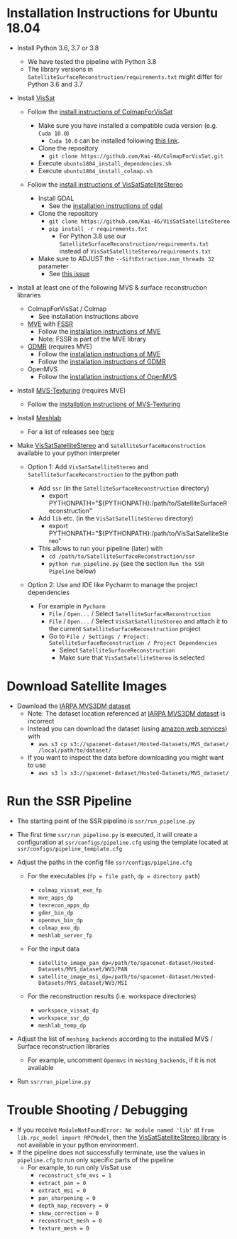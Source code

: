 # Installation Instructions for Ubuntu 18.04

- Install Python 3.6, 3.7 or 3.8
    - We have tested the pipeline with Python 3.8
    - The library versions in ```SatelliteSurfaceReconstruction/requirements.txt``` might differ for Python 3.6 and 3.7

- Install [VisSat](https://openaccess.thecvf.com/content_ICCVW_2019/html/3DRW/Zhang_Leveraging_Vision_Reconstruction_Pipelines_for_Satellite_Imagery_ICCVW_2019_paper.html)
    - Follow the [install instructions of ColmapForVisSat](https://github.com/Kai-46/ColmapForVisSat)
        - Make sure you have installed a compatible cuda version (e.g. ```Cuda 10.0```)
            - ```Cuda 10.0``` can be installed following [this link](https://developer.nvidia.com/cuda-10.0-download-archive?target_os=Linux&target_arch=x86_64).
        - Clone the repository
            - ```git clone https://github.com/Kai-46/ColmapForVisSat.git```
        - Execute ``ubuntu1804_install_dependencies.sh``
        - Execute ``ubuntu1804_install_colmap.sh``
    
    - Follow the [install instructions of VisSatSatelliteStereo](https://github.com/Kai-46/VisSatSatelliteStereo)
        - Install GDAL
            - See the [installation instructions of gdal](https://mothergeo-py.readthedocs.io/en/latest/development/how-to/gdal-ubuntu-pkg.html)
        - Clone the repository
            - ```git clone https://github.com/Kai-46/VisSatSatelliteStereo```
            - ```pip install -r requirements.txt```
                - For Python 3.8 use our ```SatelliteSurfaceReconstruction/requirements.txt``` instead of ```VisSatSatelliteStereo/requirements.txt```
                <!--
                - The library versions have been adjusted for Python 3.8 including: 
                    - ```lxml>=4.3.0``` instead of ```lxml==4.3.0```
                    - ```matplotlib==3.2.1``` instead of ```matplotlib==3.0.0```
                    - ```numba>=0.41``` instead of ```numba==0.41.0```
                    - ```numpy>=1.17``` instead of ```numpy==1.15.4```
                    - ```scipy>=1.1``` instead of ```scipy==1.1.0```
                    - ```opencv-python>=4.0``` instead of ```opencv-python==4.0.0.21```
                    - ```open3d-python==0.6.0.0``` deleted
                    - ```numpy-groupies>=0.9.9``` instead of ```numpy-groupies>=0.9.9```
                    - ```pyproj>=2.4.0``` instead of ```pyproj==2.4.0```
                -->
        - Make sure to ADJUST the ```--SiftExtraction.num_threads 32``` parameter
            - See [this issue](https://github.com/Kai-46/VisSatSatelliteStereo/issues/1)
   
- Install at least one of the following MVS & surface reconstruction libraries
    - ColmapForVisSat / Colmap
        - See installation instructions above
    - [MVE](https://www.gcc.tu-darmstadt.de/media/gcc/papers/Fuhrmann-2014-MVE.pdf) with [FSSR](https://www.gcc.tu-darmstadt.de/media/gcc/papers/Fuhrmann-2014-FSS.pdf)
        - Follow the [installation instructions of MVE](https://github.com/simonfuhrmann/mve)
        - Note: FSSR is part of the MVE library 
    - [GDMR](https://lmb.informatik.uni-freiburg.de/Publications/2017/UB17/ummenhofer2017Global.pdf) (requires MVE)
        - Follow the [installation instructions of MVE](https://github.com/simonfuhrmann/mve)
        - Follow the [installation instructions of GDMR](https://lmb.informatik.uni-freiburg.de/people/ummenhof/multiscalefusion/) 
    - OpenMVS
        - Follow the [installation instructions of OpenMVS](https://github.com/cdcseacave/openMVS)


- Install [MVS-Texturing](https://www.gcc.tu-darmstadt.de/media/gcc/papers/Waechter-2014-LTB.pdf) (requires MVE)
    - Follow the [installation instructions of MVS-Texturing](https://github.com/nmoehrle/mvs-texturing)
   
- Install [Meshlab](https://github.com/cnr-isti-vclab/meshlab) 
    - For a list of releases see [here](https://github.com/cnr-isti-vclab/meshlab/releases) 

- Make [VisSatSatelliteStereo](https://github.com/Kai-46/VisSatSatelliteStereo) and ```SatelliteSurfaceReconstruction``` available to your python interpreter
    - Option 1: Add `VisSatSatelliteStereo` and `SatelliteSurfaceReconstruction` to the python path
        - Add `ssr` (in the `SatelliteSurfaceReconstruction` directory)
            - export PYTHONPATH="${PYTHONPATH}:/path/to/SatelliteSurfaceReconstruction"
        - Add `lib` etc. (in the `VisSatSatelliteStereo` directory)
            - export PYTHONPATH="${PYTHONPATH}:/path/to/VisSatSatelliteStereo"
        - This allows to run your pipeline (later) with
            - `cd /path/to/SatelliteSurfaceReconstruction/ssr`
            - `python run_pipeline.py` (see the section `Run the SSR Pipeline` below)
        
    - Option 2: Use and IDE like Pycharm to manage the project dependencies
        - For example in ```Pycharm```
            - `File` / `Open...` / Select ```SatelliteSurfaceReconstruction```
            - `File` / `Open...` / Select ```VisSatSatelliteStereo``` and attach it to the current ```SatelliteSurfaceReconstruction``` project
            - Go to ```File / Settings / Project: SatelliteSurfaceReconstruction / Project Dependencies ```
                - Select ```SatelliteSurfaceReconstruction```
                - Make sure that ```VisSatSatelliteStereo``` is selected


# Download Satellite Images

- Download the [IARPA MVS3DM dataset](https://spacenet.ai/iarpa-multi-view-stereo-3d-mapping/) 
    - Note: The dataset location referenced at [IARPA MVS3DM dataset](https://spacenet.ai/iarpa-multi-view-stereo-3d-mapping/) is incorrect
    - Instead you can download the dataset (using [amazon web services](https://aws.amazon.com)) with
        - ```aws s3 cp s3://spacenet-dataset/Hosted-Datasets/MVS_dataset/ /local/path/to/dataset/```
    - If you want to inspect the data before downloading you might want to use 
        - ```aws s3 ls s3://spacenet-dataset/Hosted-Datasets/MVS_dataset/```


# Run the SSR Pipeline

- The starting point of the SSR pipeline is ```ssr/run_pipeline.py```
- The first time ```ssr/run_pipeline.py``` is executed, it will create a configuration at ```ssr/configs/pipeline.cfg``` using the template located at ```ssr/configs/pipeline_template.cfg```

- Adjust the paths in the config file ```ssr/configs/pipeline.cfg```
    - For the executables (```fp = file path```, ```dp = directory path```)
        - ```colmap_vissat_exe_fp```
        - ```mve_apps_dp```
        - ```texrecon_apps_dp```
        - ```gdmr_bin_dp```
        - ```openmvs_bin_dp```
        - ```colmap_exe_dp```
        - ```meshlab_server_fp```

    - For the input data
        - ```satellite_image_pan_dp=/path/to/spacenet-dataset/Hosted-Datasets/MVS_dataset/WV3/PAN```
        - ```satellite_image_msi_dp=/path/to/spacenet-dataset/Hosted-Datasets/MVS_dataset/WV3/MSI```
        
    - For the reconstruction results (i.e. workspace directories)
        - ```workspace_vissat_dp```
        - ```workspace_ssr_dp```
        - ```meshlab_temp_dp```

- Adjust the list of ```meshing_backends``` according to the installed MVS / Surface reconstruction libraries
    - For example, uncomment ```Openmvs``` in ```meshing_backends```, if it is not available 
- Run ```ssr/run_pipeline.py```

# Trouble Shooting / Debugging
- If you receive ```ModuleNotFoundError: No module named 'lib'``` at ```from lib.rpc_model import RPCModel```, then the [VisSatSatelliteStereo library](https://github.com/Kai-46/VisSatSatelliteStereo) is not available in your python environment.
- If the pipeline does not successfully terminate, use the values in ```pipeline.cfg``` to run only specific parts of the pipeline
    - For example, to run only VisSat use
        - ```reconstruct_sfm_mvs = 1```
        - ```extract_pan = 0```
        - ```extract_msi = 0```
        - ```pan_sharpening = 0```
        - ```depth_map_recovery = 0```
        - ```skew_correction = 0```
        - ```reconstruct_mesh = 0```
        - ```texture_mesh = 0```
